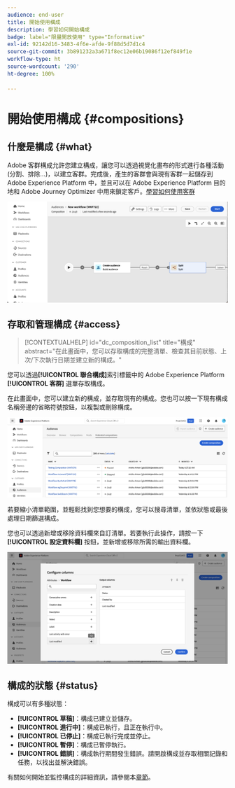 ```yaml
---
audience: end-user
title: 開始使用構成
description: 學習如何開始構成
badge: label="限量開放使用" type="Informative"
exl-id: 92142d16-3483-4f6e-afde-9f88d5d7d1c4
source-git-commit: 3b891232a3a671f8ec12e06b19086f12ef849f1e
workflow-type: ht
source-wordcount: '290'
ht-degree: 100%

---
```


# 開始使用構成 {#compositions}

## 什麼是構成 {#what}

Adobe 客群構成允許您建立構成，讓您可以透過視覺化畫布的形式進行各種活動 (分割、排除…)，以建立客群。完成後，產生的客群會與現有客群一起儲存到 Adobe Experience Platform 中，並且可以在 Adobe Experience Platform 目的地和 Adobe Journey Optimizer 中用來鎖定客戶。[學習如何使用客群](../start/audiences.md)

![](assets/composition-example.png)

## 存取和管理構成 {#access}

>[!CONTEXTUALHELP]
>id="dc_composition_list"
>title="構成"
>abstract="在此畫面中，您可以存取構成的完整清單、檢查其目前狀態、上次/下次執行日期並建立新的構成。"

您可以透過&#x200B;**[!UICONTROL 聯合構成]**&#x200B;索引標籤中的 Adobe Experience Platform **[!UICONTROL 客群]** 選單存取構成。

在此畫面中，您可以建立新的構成，並存取現有的構成。您也可以按一下現有構成名稱旁邊的省略符號按鈕，以複製或刪除構成。

![](assets/compositions-list.png)

若要縮小清單範圍，並輕鬆找到您想要的構成，您可以搜尋清單，並依狀態或最後處理日期篩選構成。

您也可以透過新增或移除資料欄來自訂清單。若要執行此操作，請按一下 **[!UICONTROL 設定資料欄]** 按鈕，並新增或移除所需的輸出資料欄。

![](assets/compositions-columns.png)

## 構成的狀態 {#status}

構成可以有多種狀態：

* **[!UICONTROL 草稿]**：構成已建立並儲存。
* **[!UICONTROL 進行中]**：構成已執行，且正在執行中。
* **[!UICONTROL 已停止]**：構成已執行完成並停止。
* **[!UICONTROL 暫停]**：構成已暫停執行。
* **[!UICONTROL 錯誤]**：構成執行期間發生錯誤。請開啟構成並存取相關記錄和任務，以找出並解決錯誤。

有關如何開始並監控構成的詳細資訊，請參閱本[章節](../compositions/start-monitor-composition.md)。
